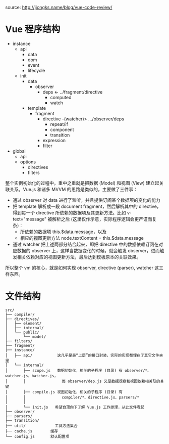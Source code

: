
source: http://jiongks.name/blog/vue-code-review/

# Vue 程序结构

- instance
  - api
    - data
    - dom
    - event
    - lifecycle
  - init
    - data
      - observer
        - deps <- ../fragment/directive
          - computed
          - watch
    - template
      - fragment
        - directive -(watcher)> .../observer/deps
          - repeat/if
          - component
          - transition
        - expression
        - filter
- global
  - api
  - options
    - directives
    - filters


整个实例初始化的过程中，重中之重就是把数据 (Model) 和视图 (View) 建立起关联关系。Vue.js 和诸多 MVVM 的思路是类似的，主要做了三件事：

- 通过 observer 对 data 进行了监听，并且提供订阅某个数据项的变化的能力
- 把 template 解析成一段 document fragment，然后解析其中的 directive，得到每一个 directive 所依赖的数据项及其更新方法。比如 v-text="message" 被解析之后 (这里仅作示意，实际程序逻辑会更严谨而复杂)：
  - 所依赖的数据项 this.$data.message，以及
  - 相应的视图更新方法 node.textContent = this.$data.message
- 通过 watcher 把上述两部分结合起来，即把 directive 中的数据依赖订阅在对应数据的 observer 上，这样当数据变化的时候，就会触发 observer，进而触发相关依赖对应的视图更新方法，最后达到模板原本的关联效果。

所以整个 vm 的核心，就是如何实现 observer, directive (parser), watcher 这三样东西。

# 文件结构

```
src/
├── compiler/
├── directives/
│   ├── element/
│   ├── internal/
│   └── public/
│       └── model/
├── filters/
├── fragment/
├── instance/
│   ├── api/           这几乎是最“上层”的接口封装，实际的实现都埋在了其它文件夹里
│   └── internal/
│       ├── scope.js   数据初始化，相关的子程序 (目录) 有 observer/*、watcher.js、batcher.js，
│       │                而 observer/dep.js 又是数据观察和视图依赖相关联的关键
│       ├── compile.js 视图初始化，相关的子程序 (目录) 有
│       │                compiler/*、directive.js、parsers/*
│       │
│       └── init.js   希望自顶向下了解 Vue.js 工作原理，从此文件看起
├── observer/
├── parsers/
├── transition/
├── util/             工具方法集合
├── cache.js        缓存
└── config.js       默认配置项
```
